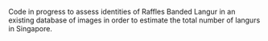 Code in progress to assess identities of Raffles Banded Langur in an existing database of images in order to estimate the total number of langurs in Singapore.
